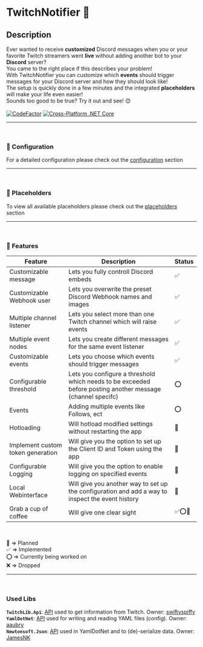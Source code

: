 # TwitchNotifier 💬
## Description
Ever wanted to receive **customized** Discord messages when you or your favorite Twitch streamers went **live** without adding another bot to your **Discord** server?  
You came to the right place if this describes your problem!  
With TwitchNotifier you can customize which **events** should trigger messages for your Discord server and how they should look like!  
The setup is quickly done in a few minutes and the integrated **placeholders** will make your life even easier!  
Sounds too good to be true? Try it out and see! 😊  
<br/>
[![CodeFactor](https://www.codefactor.io/repository/github/xiroxasx/twitchnotifier/badge)](https://www.codefactor.io/repository/github/xiroxasx/twitchnotifier)
[![Cross-Platform .NET Core](https://github.com/xIRoXaSx/TwitchNotifier/actions/workflows/cross-platform.yml/badge.svg)](https://github.com/xIRoXaSx/TwitchNotifier/actions/workflows/cross-platform.yml)
***
<br/>

### 📃 Configuration
For a detailed configuration please check out the [configuration](https://github.com/xIRoXaSx/TwitchNotifier/wiki/Configuration) section

***
<br/>

### 🔗 Placeholders
To view all available placeholders please check out the [placeholders](https://github.com/xIRoXaSx/TwitchNotifier/wiki/Placeholders) section
***
<br/>

### 📅 Features

| Feature            | Description | Status |
|--------------------|-------------|--------|
|Customizable message | Lets you fully controll Discord embeds |✅|
|Customizable Webhook user | Lets you overwrite the preset Discord Webhook names and images |✅|
|Multiple channel listener | Lets you select more than one Twitch channel which will raise events |✅|
|Multiple event nodes | Lets you create different messages for the same event listener |✅|
|Customizable events | Lets you choose which events should trigger messages |✅|
|Configurable threshold | Lets you configure a threshold which needs to be exceeded before posting another message (channel specifc) |⭕|
|Events | Adding multiple events like Follows, ect |⭕|
|Hotloading | Will hotload modified settings without restarting the app |📅|
|Implement custom token generation | Will give you the option to set up the Client ID and Token using the app |📅|
|Configurable Logging | Will give you the option to enable logging on specified events |📅|
|Local Webinterface | Will give you another way to set up the configuration and add a way to inspect the event history |📅|
|Grab a cup of coffee | Will give one clear sight |✅⭕📅|

<br/>

📅 => Planned  
✅ => Implemented  
⭕ => Currently being worked on  
❌ => Dropped
***
<br/>

### Used Libs
**`TwitchLib.Api`**: [API](https://github.com/TwitchLib/TwitchLib.Api) used to get information from Twitch. Owner: [swiftyspiffy](https://github.com/aaubry)  
**`YamlDotNet`**: [API](https://github.com/aaubry/YamlDotNet) used for writing and reading YAML files (config). Owner: [aaubry](https://github.com/aaubry)  
**`Newtonsoft.Json`**: [API](https://github.com/JamesNK/Newtonsoft.Json) used in YamlDotNet and to (de)-serialize data. Owner: [JamesNK](https://github.com/JamesNK)
